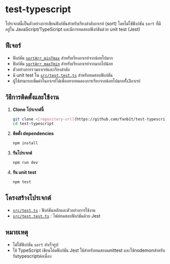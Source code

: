 # test-typescript

โปรเจกต์นี้เป็นตัวอย่างการเขียนฟังก์ชันสำหรับเรียงลำดับอาเรย์ (sort) โดยไม่ใช้ฟังก์ชัน `sort` ที่มีอยู่ใน JavaScript/TypeScript และมีการทดสอบฟังก์ชันด้วย unit test (Jest)

## ฟีเจอร์
- ฟังก์ชัน [`sortArr_minTmax`](src/test.ts) สำหรับเรียงอาเรย์จากน้อยไปมาก
- ฟังก์ชัน [`sortArr_maxTmin`](src/test.ts) สำหรับเรียงอาเรย์จากมากไปน้อย
- ตัวอย่างการรวมอาเรย์และเรียงลำดับ
- มี unit test ใน [`src/test.test.ts`](src/test.test.ts) สำหรับทดสอบฟังก์ชัน
- ผู้ใช้สามารถเพิ่มค่าในอาเรย์ได้เพื่ออยากทดลองการเรียงจากน้อยไปมากทัั้ง3อาเรย์

## วิธีการติดตั้งและใช้งาน

1. **Clone โปรเจกต์นี้**
   ```sh
   git clone <[repository-url](https://github.com/fanb1t/test-typescript.git)>
   cd test-typescript
   ```

2. **ติดตั้ง dependencies**
   ```sh
   npm install
   ```

3. **รันโปรเจกต์**
   ```sh
   npm run dev
   ```

4. **รัน unit test**
   ```sh
   npm test
   ```

## โครงสร้างโปรเจกต์

- [`src/test.ts`](src/test.ts) : ฟังก์ชันหลักและตัวอย่างการใช้งาน
- [`src/test.test.ts`](src/test.test.ts) : ไฟล์ทดสอบฟังก์ชันด้วย Jest

## หมายเหตุ

- ไม่ใช้ฟังก์ชัน `sort` สำเร็จรูป
- ใช้ TypeScript เขียนโค้ดฟังก์ชัน Jest ใช้สำหรับทดสอบunittest และใช้nodemonสำหรับรันtypescriptต่อเนื่อง